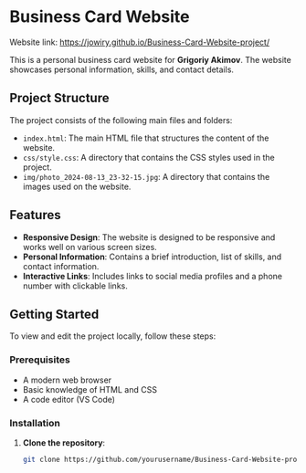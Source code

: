 # Business Card Website
Website link: https://jowiry.github.io/Business-Card-Website-project/

This is a personal business card website for **Grigoriy Akimov**. The website showcases personal information, skills, and contact details.

## Project Structure

The project consists of the following main files and folders:

- `index.html`: The main HTML file that structures the content of the website.
- `css/style.css`: A directory that contains the CSS styles used in the project.
- `img/photo_2024-08-13_23-32-15.jpg`: A directory that contains the images used on the website.

## Features

- **Responsive Design**: The website is designed to be responsive and works well on various screen sizes.
- **Personal Information**: Contains a brief introduction, list of skills, and contact information.
- **Interactive Links**: Includes links to social media profiles and a phone number with clickable links.

## Getting Started

To view and edit the project locally, follow these steps:

### Prerequisites

- A modern web browser
- Basic knowledge of HTML and CSS
- A code editor (VS Code)

### Installation

1. **Clone the repository**:
   ```bash
   git clone https://github.com/yourusername/Business-Card-Website-project.git
